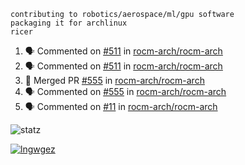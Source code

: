 ```
contributing to robotics/aerospace/ml/gpu software
packaging it for archlinux
ricer
```

<!--START_SECTION:activity-->
1. 🗣 Commented on [#511](https://github.com/rocm-arch/rocm-arch/issues/511) in [rocm-arch/rocm-arch](https://github.com/rocm-arch/rocm-arch)
2. 🗣 Commented on [#511](https://github.com/rocm-arch/rocm-arch/issues/511) in [rocm-arch/rocm-arch](https://github.com/rocm-arch/rocm-arch)
3. 🎉 Merged PR [#555](https://github.com/rocm-arch/rocm-arch/pull/555) in [rocm-arch/rocm-arch](https://github.com/rocm-arch/rocm-arch)
4. 🗣 Commented on [#555](https://github.com/rocm-arch/rocm-arch/issues/555) in [rocm-arch/rocm-arch](https://github.com/rocm-arch/rocm-arch)
5. 🗣 Commented on [#11](https://github.com/rocm-arch/rocm-arch/issues/11) in [rocm-arch/rocm-arch](https://github.com/rocm-arch/rocm-arch)
<!--END_SECTION:activity-->


![statz](https://github-readme-stats.vercel.app/api?username=acxz&include_all_commits=true&show_icons=true)

[![lngwgez](https://github-readme-stats.vercel.app/api/top-langs/?username=acxz&layout=compact)](https://github.com/acxz/github-readme-stats)


<!--
**acxz/acxz** is a ✨ _special_ ✨ repository because its `README.md` (this file) appears on your GitHub profile.

Here are some ideas to get you started:

- 🔭 I’m currently working on ...
- 🌱 I’m currently learning ...
- 👯 I’m looking to collaborate on ...
- 🤔 I’m looking for help with ...
- 💬 Ask me about ...
- 📫 How to reach me: ...
- 😄 Pronouns: ...
- ⚡ Fun fact: ...
-->
